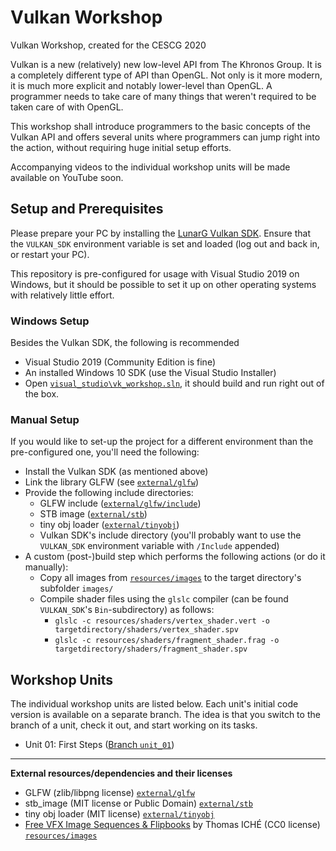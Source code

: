 # Vulkan Workshop

Vulkan Workshop, created for the CESCG 2020

Vulkan is a new (relatively) new low-level API from The Khronos Group. It is a completely different type of API than OpenGL. Not only is it more modern, it is much more explicit and notably lower-level than OpenGL. A programmer needs to take care of many things that weren't required to be taken care of with OpenGL. 

This workshop shall introduce programmers to the basic concepts of the Vulkan API and offers several units where programmers can jump right into the action, without requiring huge initial setup efforts.

Accompanying videos to the individual workshop units will be made available on YouTube soon.

## Setup and Prerequisites

Please prepare your PC by installing the [LunarG Vulkan SDK](https://vulkan.lunarg.com/sdk/home). Ensure that the `VULKAN_SDK` environment variable is set and loaded (log out and back in, or restart your PC).

This repository is pre-configured for usage with Visual Studio 2019 on Windows, but it should be possible to set it up on other operating systems with relatively little effort. 

### Windows Setup 

Besides the Vulkan SDK, the following is recommended
* Visual Studio 2019 (Community Edition is fine)
* An installed Windows 10 SDK (use the Visual Studio Installer)
* Open [`visual_studio\vk_workshop.sln`](visual_studio), it should build and run right out of the box.

### Manual Setup

If you would like to set-up the project for a different environment than the pre-configured one, you'll need the following:
* Install the Vulkan SDK (as mentioned above)
* Link the library GLFW (see [`external/glfw`](external/glfw))
* Provide the following include directories:
  * GLFW include ([`external/glfw/include`](external/glfw/include))
  * STB image ([`external/stb`](external/stb))
  * tiny obj loader ([`external/tinyobj`](external/tinyobj))
  * Vulkan SDK's include directory (you'll probably want to use the `VULKAN_SDK` environment variable with `/Include` appended)
* A custom (post-)build step which performs the following actions (or do it manually): 
  * Copy all images from [`resources/images`](resources/images) to the target directory's subfolder `images/`
  * Compile shader files using the `glslc` compiler (can be found `VULKAN_SDK`'s `Bin`-subdirectory) as follows:
    * `glslc -c resources/shaders/vertex_shader.vert -o targetdirectory/shaders/vertex_shader.spv`
    * `glslc -c resources/shaders/fragment_shader.frag -o targetdirectory/shaders/fragment_shader.spv`
    
## Workshop Units

The individual workshop units are listed below. Each unit's initial code version is available on a separate branch. The idea is that you switch to the branch of a unit, check it out, and start working on its tasks.
* Unit 01: First Steps ([Branch `unit_01`](https://github.com/cg-tuwien/VulkanWorkshop/tree/unit_01))

---

**External resources/dependencies and their licenses**
* GLFW (zlib/libpng license) [`external/glfw`](external/glfw)
* stb_image (MIT license or Public Domain) [`external/stb`](external/stb)
* tiny obj loader (MIT license) [`external/tinyobj`](external/tinyobj)
* [Free VFX Image Sequences & Flipbooks](https://blogs.unity3d.com/pt/2016/11/28/free-vfx-image-sequences-flipbooks) by Thomas ICHÉ (CC0 license) [`resources/images`](resources/images)
